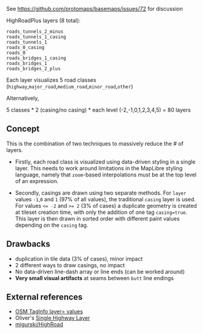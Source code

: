 See https://github.com/protomaps/basemaps/issues/72 for discussion

HighRoadPlus layers (8 total):

```
roads_tunnels_2_minus
roads_tunnels_1_casing
roads_tunnels_1
roads_0_casing
roads_0
roads_bridges_1_casing
roads_bridges_1
roads_bridges_2_plus
```

Each layer visualizes 5 road classes (`highway`,`major_road`,`medium_road`,`minor_road`,`other`)

Alternatively,

5 classes * 2 (casing/no casing) * each level (-2,-1,0,1,2,3,4,5) = 80 layers

## Concept

This is the combination of two techniques to massively reduce the # of layers.

* Firstly, each road class is visualized using data-driven styling in a single layer. This needs to work around limitations in the MapLibre styling language, namely that `zoom`-based interpolations must be at the top level of an expression.

* Secondly, casings are drawn using two separate methods. For `layer` values `-1`,`0` and `1` (97% of all values), the traditional `casing` layer is used. For values `<= -2` and `>= 2` (3% of cases) a duplicate geometry is created at tileset creation time, with only the addition of one tag `casing=true`. This layer is then drawn in sorted order with different paint values depending on the `casing` tag.

## Drawbacks

* duplication in tile data (3% of cases), minor impact
* 2 different ways to draw casings, no impact
* No data-driven line-dash array or line ends (can be worked around)
* **Very small visual artifacts** at seams between `butt` line endings



## External references

* [OSM TagInfo layer= values](https://taginfo.openstreetmap.org/keys/layer#values)
* Oliver's [Single Highway Layer](https://github.com/wipfli/single-highway-layer)
* [migurski/HighRoad](https://github.com/migurski/HighRoad)
